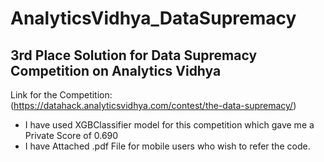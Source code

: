 # AnalyticsVidhya_DataSupremacy
## 3rd Place Solution for Data Supremacy Competition on Analytics Vidhya 

Link for the Competition: (https://datahack.analyticsvidhya.com/contest/the-data-supremacy/)

- I have used XGBClassifier model for this competition which gave me a Private Score of 0.690
- I have Attached .pdf File for mobile users who wish to refer the code.
